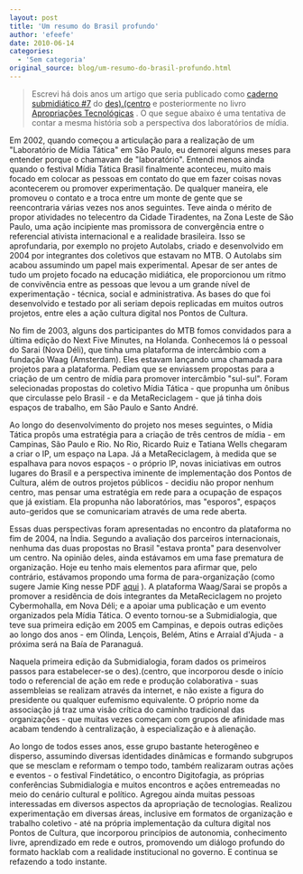 ```yaml
---
layout: post
title: 'Um resumo do Brasil profundo'
author: 'efeefe'
date: 2010-06-14
categories:
  - 'Sem categoria'
original_source: blog/um-resumo-do-brasil-profundo.html
---
```


> Escrevi há dois anos um artigo que seria publicado como [caderno submidiático #7](http://pub.descentro.org/caderno_submidiatico_7_em_busca_do_brasil_profundo) do [des).(centro](http://pub.descentro.org/) e posteriormente no livro [Apropriações Tecnológicas](http://pub.descentro.org/wiki/apropriações_tecnológicas_emergência_de_textos_idéias_e_imagens_do_submidialogia3) . O que segue abaixo é uma tentativa de contar a mesma história sob a perspectiva dos laboratórios de mídia.

<div>

Em 2002, quando começou a articulação para a realização de um \"Laboratório de Mídia Tática\" em São Paulo, eu demorei alguns meses para entender porque o chamavam de \"laboratório\". Entendi menos ainda quando o festival Mídia Tática Brasil finalmente aconteceu, muito mais focado em colocar as pessoas em contato do que em fazer coisas novas acontecerem ou promover experimentação. De qualquer maneira, ele promoveu o contato e a troca entre um monte de gente que se reencontraria várias vezes nos anos seguintes. Teve ainda o mérito de propor atividades no telecentro da Cidade Tiradentes, na Zona Leste de São Paulo, uma ação incipiente mas promissora de convergência entre o referencial ativista internacional e a realidade brasileira. Isso se aprofundaria, por exemplo no projeto Autolabs, criado e desenvolvido em 2004 por integrantes dos coletivos que estavam no MTB. O Autolabs sim acabou assumindo um papel mais experimental. Apesar de ser antes de tudo um projeto focado na educação midiática, ele proporcionou um ritmo de convivência entre as pessoas que levou a um grande nível de experimentação - técnica, social e administrativa. As bases do que foi desenvolvido e testado por ali seriam depois replicadas em muitos outros projetos, entre eles a ação cultura digital nos Pontos de Cultura.

</div>

<div>

No fim de 2003, alguns dos participantes do MTB fomos convidados para a última edição do Next Five Minutes, na Holanda. Conhecemos lá o pessoal do Sarai (Nova Déli), que tinha uma plataforma de intercâmbio com a fundação Waag (Amsterdam). Eles estavam lançando uma chamada para projetos para a plataforma. Pediam que se enviassem propostas para a criação de um centro de mídia para promover intercâmbio \"sul-sul\". Foram selecionadas propostas do coletivo Mídia Tática - que propunha um ônibus que circulasse pelo Brasil - e da MetaReciclagem - que já tinha dois espaços de trabalho, em São Paulo e Santo André.

</div>

<div>

Ao longo do desenvolvimento do projeto nos meses seguintes, o Mídia Tática propôs uma estratégia para a criação de três centros de mídia - em Campinas, São Paulo e Rio. No Rio, Ricardo Ruiz e Tatiana Wells chegaram a criar o IP, um espaço na Lapa. Já a MetaReciclagem, à medida que se espalhava para novos espaços - o próprio IP, novas iniciativas em outros lugares do Brasil e a perspectiva iminente de implementação dos Pontos de Cultura, além de outros projetos públicos - decidiu não propor nenhum centro, mas pensar uma estratégia em rede para a ocupação de espaços que já existiam. Ela propunha não laboratórios, mas \"esporos\", espaços auto-geridos que se comunicariam através de uma rede aberta.

</div>

<div>

Essas duas perspectivas foram apresentadas no encontro da plataforma no fim de 2004, na Índia. Segundo a avaliação dos parceiros internacionais, nenhuma das duas propostas no Brasil \"estava pronta\" para desenvolver um centro. Na opinião deles, ainda estávamos em uma fase prematura de organização. Hoje eu tenho mais elementos para afirmar que, pelo contrário, estávamos propondo uma forma de para-organização (como sugere Jamie King nesse PDF [aqui](http://www.shiftspace.cc/jamie/gang_grammar.pdf) ). A plataforma Waag/Sarai se propôs a promover a residência de dois integrantes da MetaReciclagem no projeto Cybermohalla, em Nova Déli; e a apoiar uma publicação e um evento organizados pela Mídia Tática. O evento tornou-se a Submidialogia, que teve sua primeira edição em 2005 em Campinas, e depois outras edições ao longo dos anos - em Olinda, Lençois, Belém, Atins e Arraial d\'Ajuda - a próxima será na Baía de Paranaguá.

</div>

<div>

Naquela primeira edição da Submidialogia, foram dados os primeiros passos para estabelecer-se o des).(centro, que incorporou desde o início todo o referencial de ação em rede e produção colaborativa - suas assembleias se realizam através da internet, e não existe a figura do presidente ou qualquer eufemismo equivalente. O próprio nome da associação já traz uma visão crítica do caminho tradicional das organizações - que muitas vezes começam com grupos de afinidade mas acabam tendendo à centralização, à especialização e à alienação.

</div>

<div>

Ao longo de todos esses anos, esse grupo bastante heterogêneo e disperso, assumindo diversas identidades dinâmicas e formando subgrupos que se mesclam e reformam o tempo todo, também realizaram outras ações e eventos - o festival Findetático, o encontro Digitofagia, as próprias conferências Submidialogia e muitos encontros e ações entremeadas no meio do cenário cultural e político. Agregou ainda muitas pessoas interessadas em diversos aspectos da apropriação de tecnologias. Realizou experimentação em diversas áreas, inclusive em formatos de organização e trabalho coletivo - até na própria implementação da cultura digital nos Pontos de Cultura, que incorporou princípios de autonomia, conhecimento livre, aprendizado em rede e outros, promovendo um diálogo profundo do formato hacklab com a realidade institucional no governo. E continua se refazendo a todo instante.

</div>
